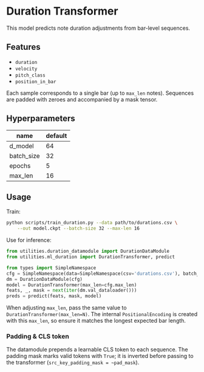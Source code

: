 # Duration Transformer

This model predicts note duration adjustments from bar-level sequences.

## Features
- `duration`
- `velocity`
- `pitch_class`
- `position_in_bar`

Each sample corresponds to a single bar (up to `max_len` notes). Sequences are padded with zeroes and accompanied by a mask tensor.

## Hyperparameters
| name | default |
|------|---------|
| d_model | 64 |
| batch_size | 32 |
| epochs | 5 |
| max_len | 16 |

## Usage
Train:
```bash
python scripts/train_duration.py --data path/to/durations.csv \
    --out model.ckpt --batch-size 32 --max-len 16
```

Use for inference:
```python
from utilities.duration_datamodule import DurationDataModule
from utilities.ml_duration import DurationTransformer, predict

from types import SimpleNamespace
cfg = SimpleNamespace(data=SimpleNamespace(csv='durations.csv'), batch_size=4, max_len=16)
dm = DurationDataModule(cfg)
model = DurationTransformer(max_len=cfg.max_len)
feats, _, mask = next(iter(dm.val_dataloader()))
preds = predict(feats, mask, model)
```

When adjusting `max_len`, pass the same value to `DurationTransformer(max_len=N)`.
The internal `PositionalEncoding` is created with this `max_len`, so ensure it
matches the longest expected bar length.

### Padding & CLS token
The datamodule prepends a learnable CLS token to each sequence. The padding mask
marks valid tokens with `True`; it is inverted before passing to the transformer
(`src_key_padding_mask = ~pad_mask`).
